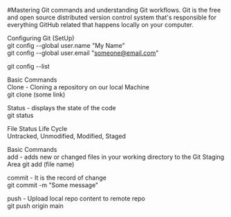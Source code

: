 #Mastering Git commands and understanding Git workflows.
Git is the free and open source distributed version control system that's responsible for everything GitHub related that happens locally on your computer.

Configuring Git (SetUp) <br>
git config --global user.name "My Name" <br>
git config --global user.email "someone@email.com" <br>

git config --list <br>

Basic Commands <br>
Clone - Cloning a repository on our local Machine <br>
git clone (some link) <br>

Status - displays the state of the code <br>
git status <br>

File Status Life Cycle <br>
Untracked, Unmodified, Modified, Staged <br>

Basic Commands <br>
add - adds new or changed files in your working directory to the Git Staging Area
git add (file name) <br>

commit - It is the record of change <br>
git commit -m "Some message" <br>

push - Upload local repo content to remote repo <br>
git push origin main <br>
